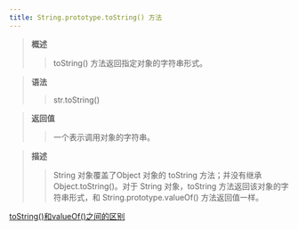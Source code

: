 ```yaml
---
title: String.prototype.toString() 方法
---
```


> __概述__
>
>> toString() 方法返回指定对象的字符串形式。

> __语法__
>
>> str.toString()

> __返回值__
>
>> 一个表示调用对象的字符串。

> __描述__
>
>> String 对象覆盖了Object 对象的 toString 方法；并没有继承 Object.toString()。对于 String 对象，toString 方法返回该对象的字符串形式，和 String.prototype.valueOf() 方法返回值一样。



[toString()和valueOf()之间的区别](https://www.jianshu.com/p/24547d4e565f)